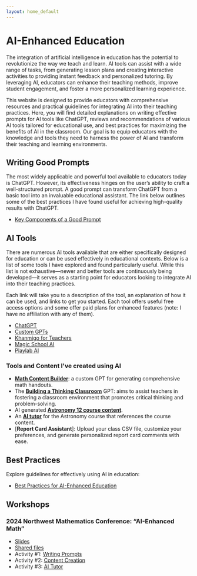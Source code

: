 ```yaml
---
layout: home_default
---
```


# AI-Enhanced Education

The integration of artificial intelligence in education has the potential to revolutionize the way we teach and learn. AI tools can assist with a wide range of tasks, from generating lesson plans and creating interactive activities to providing instant feedback and personalized tutoring. By leveraging AI, educators can enhance their teaching methods, improve student engagement, and foster a more personalized learning experience.

This website is designed to provide educators with comprehensive resources and practical guidelines for integrating AI into their teaching practices. Here, you will find detailed explanations on writing effective prompts for AI tools like ChatGPT, reviews and recommendations of various AI tools tailored for educational use, and best practices for maximizing the benefits of AI in the classroom. Our goal is to equip educators with the knowledge and tools they need to harness the power of AI and transform their teaching and learning environments.

## Writing Good Prompts

The most widely applicable and powerful tool available to educators today is ChatGPT. However, its effectiveness hinges on the user’s ability to craft a well-structured prompt. A good prompt can transform ChatGPT from a basic tool into an invaluable educational assistant. The link below outlines some of the best practices I have found useful for achieving high-quality results with ChatGPT.

- [Key Components of a Good Prompt](./md_files/writing_prompts.html)

## AI Tools

There are numerous AI tools available that are either specifically designed for education or can be used effectively in educational contexts. Below is a list of some tools I have explored and found particularly useful. While this list is not exhaustive—newer and better tools are continuously being developed—it serves as a starting point for educators looking to integrate AI into their teaching practices.

Each link will take you to a description of the tool, an explanation of how it can be used, and links to get you started. Each tool offers useful free access options and some offer paid plans for enhanced features (note: I have no affiliation with any of them).

- [ChatGPT](./md_files/ChatGPT.html)
- [Custom GPTs](./md_files/custom_GPTs.html)
- [Khanmigo for Teachers](./md_files/Khanmigo_for_teachers.html)
- [Magic School AI](./md_files/MagicSchoolAI.html)
- [Playlab AI](./md_files/PlaylabAI.html)

### Tools and Content I've created using AI

- [**Math Content Builder**](https://chatgpt.com/g/g-38NiEiNWQ-math-content-builder): a custom GPT for generating comprehensive math handouts. 
- The [**Building a Thinking Classroom**](https://chatgpt.com/g/g-DTEvkoQnU-building-thinking-classrooms) GPT: aims to assist teachers in fostering a classroom environment that promotes critical thinking and problem-solving.
- AI generated [**Astronomy 12 course content**](https://teaghan.github.io/astronomy-12/).
- An [**AI tutor**](https://teaghan-educational-prompt-engineering-tutormain-dkogwm.streamlit.app/) for the Astronomy course that references the course content.
- [**Report Card Assistant**]: Upload your class CSV file, customize your preferences, and generate personalized report card comments with ease.

## Best Practices

Explore guidelines for effectively using AI in education:

- [Best Practices for AI-Enhanced Education](./md_files/best_practices.html)

## Workshops

### 2024 Northwest Mathematics Conference: “AI-Enhanced Math”

* [Slides](https://docs.google.com/presentation/d/1XvLK6Q0WnCPZN0WmOnhzYU0xC_AZ0TxBp1ujS4tirCw/edit?usp=sharing)
* [Shared files](https://drive.google.com/drive/folders/1GMYNcPfXtmcpKr8q8RwdVeR0MNhMyUSB?usp=drive_link)
* Activity #1: [Writing Prompts](./md_files/Activity_1.html)
* Activity #2: [Content Creation](./md_files/Activity_2.html)
* Activity #3: [AI Tutor](./md_files/Activity_3.html)

